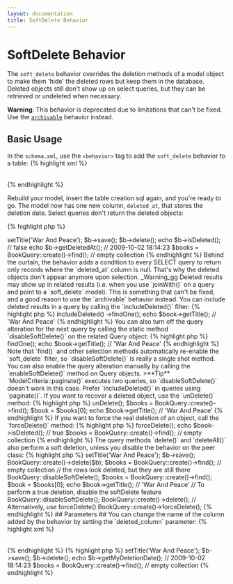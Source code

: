 ```yaml
---
layout: documentation
title: SoftDelete Behavior
---
```


# SoftDelete Behavior #

The `soft_delete` behavior overrides the deletion methods of a model object to make them 'hide' the deleted rows but keep them in the database. Deleted objects still don't show up on select queries, but they can be retrieved or undeleted when necessary.

**Warning**: This behavior is deprecated due to limitations that can't be fixed. Use the [`archivable`](archivable.html) behavior instead.

## Basic Usage ##

In the `schema.xml`, use the `<behavior>` tag to add the `soft_delete` behavior to a table:
{% highlight xml %}
<table name="book">
  <column name="id" required="true" primaryKey="true" autoIncrement="true" type="INTEGER" />
  <column name="title" type="VARCHAR" required="true" primaryString="true" />
  <behavior name="soft_delete" />
</table>
{% endhighlight %}

Rebuild your model, insert the table creation sql again, and you're ready to go. The model now has one new column, `deleted_at`, that stores the deletion date. Select queries don't return the deleted objects:

{% highlight php %}
<?php
$b = new Book();
$b->setTitle('War And Peace');
$b->save();
$b->delete();
echo $b->isDeleted(); // false
echo $b->getDeletedAt(); // 2009-10-02 18:14:23
$books = BookQuery::create()->find(); // empty collection
{% endhighlight %}

Behind the curtain, the behavior adds a condition to every SELECT query to return only records where the `deleted_at` column is null. That's why the deleted objects don't appear anymore upon selection.

_Warning_gg Deleted results may show up in related results (i.e. when you use `joinWith()` on a query and point to a `soft_delete` model). This is something that can't be fixed, and a good reason to use the `archivable` behavior instead.

You can include deleted results in a query by calling the `includeDeleted()` filter:

{% highlight php %}
<?php
$book = BookQuery::create()
  ->includeDeleted()
  ->findOne();
echo $book->getTitle(); // 'War And Peace'
{% endhighlight %}

You can also turn off the query alteration for the next query by calling the static method `disableSoftDelete()` on the related Query object:

{% highlight php %}
<?php
BookQuery::disableSoftDelete();
$book = BookQuery::create()->findOne();
echo $book->getTitle(); // 'War And Peace'
{% endhighlight %}

Note that `find()` and other selection methods automatically re-enable the `soft_delete` filter, so `disableSoftDelete()` is really a single shot method. You can also enable the query alteration manually by calling the `enableSoftDelete()` method on Query objects.

>**Tip**<br />`ModelCriteria::paginate()` executes two queries, so `disableSoftDelete()` doesn't work in this case. Prefer `includeDeleted()` in queries using `paginate()`.

If you want to recover a deleted object, use the `unDelete()` method:

{% highlight php %}
<?php
$book->unDelete();
$books = BookQuery::create()->find();
$book = $books[0];
echo $book->getTitle(); // 'War And Peace'
{% endhighlight %}

If you want to force the real deletion of an object, call the `forceDelete()` method:

{% highlight php %}
<?php
$book->forceDelete();
echo $book->isDeleted(); // true
$books = BookQuery::create()->find(); // empty collection
{% endhighlight %}

The query methods `delete()` and `deleteAll()` also perform a soft deletion, unless you disable the behavior on the peer class:

{% highlight php %}
<?php
$b = new Book();
$b->setTitle('War And Peace');
$b->save();

BookQuery::create()->delete($b);
$books = BookQuery::create()->find(); // empty collection
// the rows look deleted, but they are still there
BookQuery::disableSoftDelete();
$books = BookQuery::create()->find();
$book = $books[0];
echo $book->getTitle(); // 'War And Peace'

// To perform a true deletion, disable the softDelete feature
BookQuery::disableSoftDelete();
BookQuery::create()->delete();
// Alternatively, use forceDelete()
BookQuery::create()->forceDelete();
{% endhighlight %}

## Parameters ##

You can change the name of the column added by the behavior by setting the `deleted_column` parameter:

{% highlight xml %}
<table name="book">
  <column name="id" required="true" primaryKey="true" autoIncrement="true" type="INTEGER" />
  <column name="title" type="VARCHAR" required="true" primaryString="true" />
  <column name="my_deletion_date" type="TIMESTAMP" />
  <behavior name="soft_delete">
    <parameter name="deleted_column" value="my_deletion_date" />
  </behavior>
</table>
{% endhighlight %}

{% highlight php %}
<?php
$b = new Book();
$b->setTitle('War And Peace');
$b->save();
$b->delete();
echo $b->getMyDeletionDate(); // 2009-10-02 18:14:23
$books = BookQuery::create()->find(); // empty collection
{% endhighlight %}

